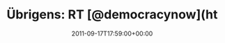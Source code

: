 ---
retweeted: false
source: <a href="http://twitter.com/download/android" rel="nofollow">Twitter for Android</a>
entities:
  hashtags:
  - text: OccupyWallStreet
    indices:
    - '56'
    - '73'
  symbols: []
  user_mentions:
  - name: Democracy Now!
    screen_name: democracynow
    indices:
    - '13'
    - '26'
    id_str: '16935292'
    id: '16935292'
  urls:
  - url: http://t.co/OZUHt43R
    expanded_url: http://bit.ly/nisSfk
    display_url: bit.ly/nisSfk
    indices:
    - '108'
    - '128'
display_text_range:
- '0'
- '128'
favorite_count: '0'
id_str: '115122596034514944'
truncated: false
retweet_count: '0'
id: '115122596034514944'
possibly_sensitive: false
created_at: Sat Sep 17 17:59:00 +0000 2011
favorited: false
full_text: 'Übrigens: RT [@democracynow](https://twitter.com/democracynow): TODAY:
  Hundreds expected to #OccupyWallStreet in peaceful NYC protest & beyond.'
lang: en
quote_url: http://bit.ly/nisSfk
tags:
- OccupyWallStreet
- pesos:twitter
date: '2011-09-17T17:59:00+00:00'
src: https://twitter.com/bascht/status/115122596034514944
original_url: https://twitter.com/bascht/status/115122596034514944
type: twitter_tweet
text: 'Übrigens: RT [@democracynow](https://twitter.com/democracynow): TODAY: Hundreds
  expected to #OccupyWallStreet in peaceful NYC protest & beyond.'
title: 'Übrigens: RT [@democracynow](ht'

---